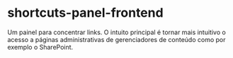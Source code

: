 # shortcuts-panel-frontend
Um painel para concentrar links. O intuito principal é tornar mais intuitivo o acesso a páginas administrativas de gerenciadores de conteúdo como por exemplo o SharePoint.

